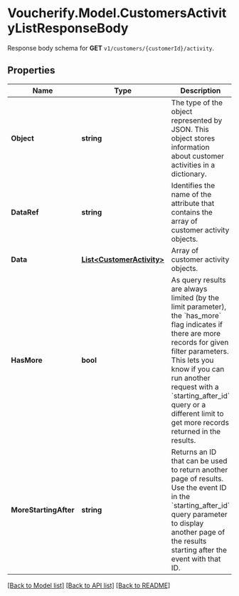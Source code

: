 # Voucherify.Model.CustomersActivityListResponseBody
Response body schema for **GET** `v1/customers/{customerId}/activity`.

## Properties

Name | Type | Description | Notes
------------ | ------------- | ------------- | -------------
**Object** | **string** | The type of the object represented by JSON. This object stores information about customer activities in a dictionary. | [optional] [default to ObjectEnum.List]
**DataRef** | **string** | Identifies the name of the attribute that contains the array of customer activity objects. | [optional] [default to "data"]
**Data** | [**List&lt;CustomerActivity&gt;**](CustomerActivity.md) | Array of customer activity objects. | [optional] 
**HasMore** | **bool** | As query results are always limited (by the limit parameter), the &#x60;has_more&#x60; flag indicates if there are more records for given filter parameters. This lets you know if you can run another request with a &#x60;starting_after_id&#x60; query or a different limit to get more records returned in the results. | [optional] 
**MoreStartingAfter** | **string** | Returns an ID that can be used to return another page of results. Use the event ID in the &#x60;starting_after_id&#x60; query parameter to display another page of the results starting after the event with that ID. | [optional] 

[[Back to Model list]](../../README.md#documentation-for-models) [[Back to API list]](../../README.md#documentation-for-api-endpoints) [[Back to README]](../../README.md)

